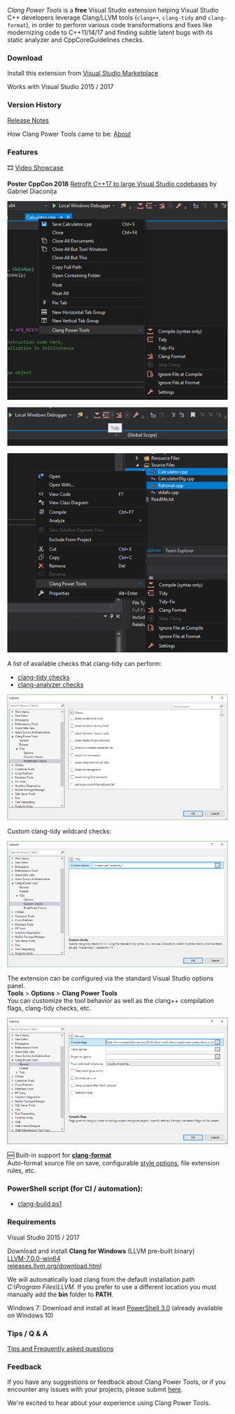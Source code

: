
_Clang Power Tools_ is a **free** Visual Studio extension helping Visual Studio C++ developers leverage Clang/LLVM tools (`clang++`, `clang-tidy` and `clang-format`), in order to perform various code transformations and fixes like modernizing code to C++11/14/17 and finding subtle latent bugs with its static analyzer and CppCoreGuidelines checks.

### Download 

Install this extension from [Visual Studio Marketplace](https://marketplace.visualstudio.com/items?itemName=caphyon.ClangPowerTools)

Works with Visual Studio 2015 / 2017

### Version History

[Release Notes](CHANGELOG.md)

How Clang Power Tools came to be: [About](about.md)

### Features

🎞️ [Video Showcase](demos.md)  

**Poster CppCon 2018**
[Retrofit C++17 to large Visual Studio codebases](https://github.com/CppCon/CppCon2018/raw/master/Posters/retrofit_cpp17_to_large_visual_studio_codebases/retrofit_cpp17_to_large_visual_studio_codebases__gabriel_diaconita__cppcon_2018.pdf) by Gabriel Diaconița

![ClangPowerTools](images/VSDemo1.png)

![ClangPowerTools](images/Toolbar1.png)

![ClangPowerTools](images/VSDemo3.PNG)

A list of available checks that clang-tidy can perform:  
- [clang-tidy checks](https://clang.llvm.org/extra/clang-tidy/checks/list.html)  
- [clang-analyzer checks](https://clang-analyzer.llvm.org/available_checks.html)

![ClangPowerTools](images/VSTidyChecks.PNG)

Custom clang-tidy wildcard checks:

![ClangPowerTools](images/VSTidyChecksWildcard.PNG)

The extension can be configured via the standard Visual Studio options panel.  
**Tools** > **Options** > **Clang Power Tools**  
You can customize the tool behavior as well as the clang++ compilation flags, clang-tidy checks, etc.

![ClangPowerTools](images/VSSettings.png)

🆕 Built-in support for **[clang-format](https://clang.llvm.org/docs/ClangFormat.html)**  
Auto-format source file on save, configurable [style options](https://clang.llvm.org/docs/ClangFormatStyleOptions.html), file extension rules, etc.

### PowerShell script (for CI / automation):

- [clang-build.ps1](https://github.com/Caphyon/clang-power-tools/blob/master/ClangPowerTools/ClangPowerTools/clang-build.ps1)  

### Requirements

Visual Studio 2015 / 2017

Download and install **Clang for Windows** (LLVM pre-built binary)  
[LLVM-7.0.0-win64](http://releases.llvm.org/7.0.0/LLVM-7.0.0-win64.exe)  
[releases.llvm.org/download.html](http://releases.llvm.org/download.html)

We will automatically load clang from the default installation path *C:\Program Files\LLVM*. If you prefer to use a different location you must manually add the **bin** folder to **PATH**.  

Windows 7: Download and install at least [PowerShell 3.0](https://www.microsoft.com/en-us/download/details.aspx?id=34595) (already available on Windows 10)  

### Tips / Q & A

[Tips and Frequently asked questions](QaA.md)

### Feedback

If you have any suggestions or feedback about Clang Power Tools, or if you encounter any issues with your projects, please submit [here](https://github.com/Caphyon/clang-power-tools/issues).

We're excited to hear about your experience using Clang Power Tools.
